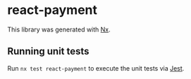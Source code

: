 # react-payment

This library was generated with [Nx](https://nx.dev).

## Running unit tests

Run `nx test react-payment` to execute the unit tests via [Jest](https://jestjs.io).
